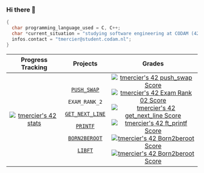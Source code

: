 ### Hi there 👋

```c 
{
  char programming_language_used = C, C++;
  char *current_situation = "studying software engineering at CODAM (42 Amsterdam)";
  infos.contact = "tmercier@student.codam.nl";
}
```
| Progress Tracking | Projects | Grades |
| :---------------:|:-------------:|:-------------:|
| [![tmercier's 42 stats](https://badge42.vercel.app/api/v2/clafi69q000590fmnc94ufq04/stats?cursusId=21&coalitionId=59)](https://github.com/JaeSeoKim/badge42) | <br>[``` PUSH_SWAP ```][1]<p><p>``` EXAM_RANK_2 ```<p>[``` GET_NEXT_LINE ```][2]<p>[``` PRINTF ```][3]<p>[``` BORN2BEROOT ```][4]<p>[``` LIBFT ```][5]| <a href="https://github.com/JaeSeoKim/badge42"><img src="https://badge42.vercel.app/api/v2/clafi69q000590fmnc94ufq04/project/2526040" alt="tmercier's 42 push_swap Score"></a><br><a href="https://github.com/JaeSeoKim/badge42"><img src="https://badge42.vercel.app/api/v2/clafi69q000590fmnc94ufq04/project/2524745" alt="tmercier's 42 Exam Rank 02 Score"></a> <br><a href="https://github.com/JaeSeoKim/badge42"><img src="https://badge42.vercel.app/api/v2/clafi69q000590fmnc94ufq04/project/2438988" alt="tmercier's 42 get_next_line Score"></a><br><a href="https://github.com/JaeSeoKim/badge42"><img src="https://badge42.vercel.app/api/v2/clafi69q000590fmnc94ufq04/project/2438987" alt="tmercier's 42 ft_printf Score"></a><br><a href="https://github.com/JaeSeoKim/badge42"><img src="https://badge42.vercel.app/api/v2/clafi69q000590fmnc94ufq04/project/2421566" alt="tmercier's 42 Born2beroot Score"></a><br><a href="https://github.com/JaeSeoKim/badge42"><img src="https://badge42.vercel.app/api/v2/clafi69q000590fmnc94ufq04/project/2421566" alt="tmercier's 42 Born2beroot Score"></a>|


[1]: https://cdn.intra.42.fr/pdf/pdf/62503/en.subject.pdf "Subject"
[2]: https://cdn.intra.42.fr/pdf/pdf/66020/en.subject.pdf "Subject"
[3]: https://cdn.intra.42.fr/pdf/pdf/55808/en.subject.pdf "Subject"
[4]: https://cdn.intra.42.fr/pdf/pdf/52094/en.subject.pdf "Subject"
[5]: https://cdn.intra.42.fr/pdf/pdf/65489/en.subject.pdf "Subject"

<!-- 
<details><summary><strong> Click To See The Projects Subjects and My Grades </strong></summary><p>

| Project         | Grade        | 
| :---------------: |:-------------:|
| [``` PUSH_SWAP ```][1] | <a href="https://github.com/JaeSeoKim/badge42"><img src="https://badge42.vercel.app/api/v2/clafi69q000590fmnc94ufq04/project/2526040" alt="tmercier's 42 push_swap Score" /></a> |
| ``` EXAM_RANK_2 ``` | <a href="https://github.com/JaeSeoKim/badge42"><img src="https://badge42.vercel.app/api/v2/clafi69q000590fmnc94ufq04/project/2524745" alt="tmercier's 42 Exam Rank 02 Score" /></a> |
| [``` GET_NEXT_LINE ```][2] | <a href="https://github.com/JaeSeoKim/badge42"><img src="https://badge42.vercel.app/api/v2/clafi69q000590fmnc94ufq04/project/2438988" alt="tmercier's 42 get_next_line Score" /></a> |
| [``` PRINTF ```][3] | <a href="https://github.com/JaeSeoKim/badge42"><img src="https://badge42.vercel.app/api/v2/clafi69q000590fmnc94ufq04/project/2438987" alt="tmercier's 42 ft_printf Score" /></a> |
| [``` BORN2BEROOT ```][4] | <a href="https://github.com/JaeSeoKim/badge42"><img src="https://badge42.vercel.app/api/v2/clafi69q000590fmnc94ufq04/project/2421566" alt="tmercier's 42 Born2beroot Score" /></a> |
| [``` LIBFT ```][5] | <a href="https://github.com/JaeSeoKim/badge42"><img src="https://badge42.vercel.app/api/v2/clafi69q000590fmnc94ufq04/project/2421566" alt="tmercier's 42 Born2beroot Score" /></a> |

</details> -->



